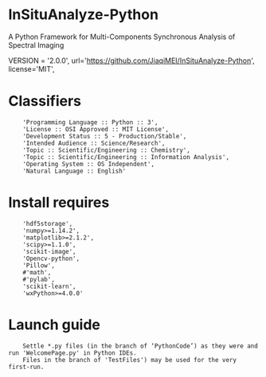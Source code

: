 # InSituAnalyze-Python
A Python Framework for Multi-Components Synchronous Analysis of Spectral Imaging

VERSION = '2.0.0',
url='https://github.com/JiaqiMEI/InSituAnalyze-Python',
license='MIT',

# Classifiers
        'Programming Language :: Python :: 3',
        'License :: OSI Approved :: MIT License',
        'Development Status :: 5 - Production/Stable',
        'Intended Audience :: Science/Research',
        'Topic :: Scientific/Engineering :: Chemistry',
        'Topic :: Scientific/Engineering :: Information Analysis',
        'Operating System :: OS Independent',
        'Natural Language :: English'

# Install requires
        'hdf5storage',
        'numpy>=1.14.2',
        'matplotlib>=2.1.2',
        'scipy>=1.1.0',
        'scikit-image',
        'Opencv-python',
        'Pillow',
        #'math',
        #'pylab',
        'scikit-learn',
        'wxPython>=4.0.0'
        

# Launch guide 
        Settle *.py files (in the branch of ‘PythonCode’) as they were and run 'WelcomePage.py' in Python IDEs.
        Files in the branch of 'TestFiles') may be used for the very first-run.
